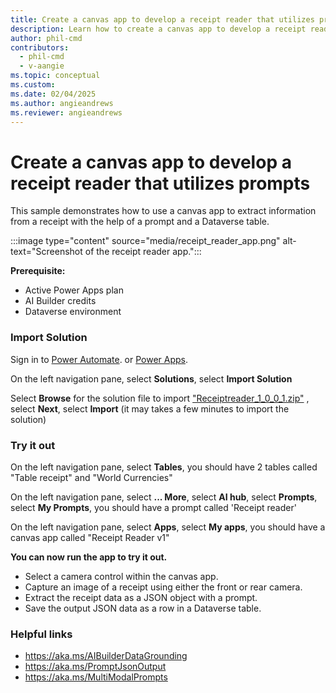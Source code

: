 ```yaml
---
title: Create a canvas app to develop a receipt reader that utilizes prompts
description: Learn how to create a canvas app to develop a receipt reader that utilizes prompts.
author: phil-cmd
contributors:
  - phil-cmd
  - v-aangie
ms.topic: conceptual
ms.custom:
ms.date: 02/04/2025
ms.author: angieandrews
ms.reviewer: angieandrews
---
```


# Create a canvas app to develop a receipt reader that utilizes prompts

This sample demonstrates how to use a canvas app to extract information from a receipt with the help of a prompt and a Dataverse table.

:::image type="content" source="media/receipt_reader_app.png" alt-text="Screenshot of the receipt reader app.":::


**Prerequisite:**

- Active Power Apps plan
- AI Builder credits
- Dataverse environment

### Import Solution

Sign in to [Power Automate](https://make.powerautomate.com/). or [Power Apps](https://make.powerapps.com/).

On the left navigation pane, select **Solutions**, select **Import Solution**

Select **Browse** for the solution file to import ["Receiptreader_1_0_0_1.zip"](https://go.microsoft.com/fwlink/?linkid=2301859) , select **Next**, select **Import**
(it may takes a few minutes to import the solution)

### Try it out

On the left navigation pane, select **Tables**, you should have 2 tables called "Table receipt" and "World Currencies"

On the left navigation pane, select **... More**, select **AI hub**, select **Prompts**, select **My Prompts**, you should have a prompt called 'Receipt reader'

On the left navigation pane, select **Apps**, select **My apps**, you should have a canvas app called "Receipt Reader v1"

**You can now run the app to try it out.**

- Select a camera control within the canvas app.
- Capture an image of a receipt using either the front or rear camera.
- Extract the receipt data as a JSON object with a prompt.
- Save the output JSON data as a row in a Dataverse table.

### Helpful links

- https://aka.ms/AIBuilderDataGrounding
- https://aka.ms/PromptJsonOutput
- https://aka.ms/MultiModalPrompts

